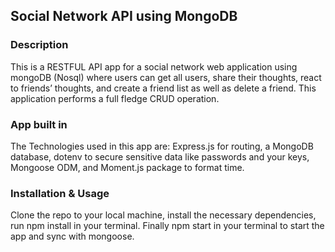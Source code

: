 ## Social Network API using MongoDB

### Description
This is a RESTFUL API app for a social network web application using mongoDB (Nosql) where users can get all users, share their thoughts, react to friends’ thoughts, and create a friend list as well as delete a friend. This application performs a full fledge CRUD operation. 

### App built in 
The Technologies used in this app are: 
Express.js for routing, a MongoDB database, dotenv to secure sensitive data like passwords and your keys, Mongoose ODM, and Moment.js package to format time.

### Installation & Usage
Clone the repo to your local machine, install the necessary dependencies, run npm install in your terminal. Finally npm start in your terminal to start the app and sync with mongoose. 

